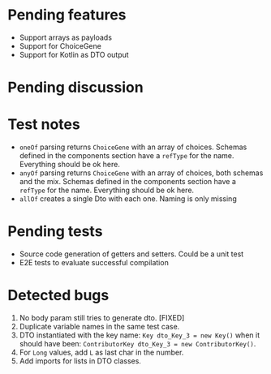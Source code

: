 # Pending features
* Support arrays as payloads
* Support for ChoiceGene
* Support for Kotlin as DTO output


# Pending discussion


# Test notes
* `oneOf` parsing returns `ChoiceGene` with an array of choices. Schemas defined in the components section have a `refType` for the name. Everything should be ok here.
* `anyOf` parsing returns `ChoiceGene` with an array of choices, both schemas and the mix. Schemas defined in the components section have a `refType` for the name. Everything should be ok here.
* `allOf` creates a single Dto with each one. Naming is only missing


# Pending tests
* Source code generation of getters and setters. Could be a unit test
* E2E tests to evaluate successful compilation


# Detected bugs
1. No body param still tries to generate dto. [FIXED]
2. Duplicate variable names in the same test case.
3. DTO instantiated with the key name: `Key dto_Key_3 = new Key()` when it should have been: `ContributorKey dto_Key_3 = new ContributorKey()`.
4. For `Long` values, add `L` as last char in the number.
5. Add imports for lists in DTO classes.